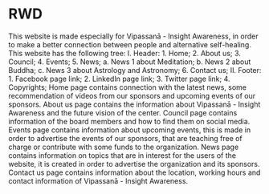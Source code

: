 # RWD
This website is made especially for Vipassanā - Insight Awareness, in order to make a better connection between people and alternative self-healing.  
This website has the following tree: 
I.	Header:
    1.	Home;
    2.	About us;
    3.	Council; 
    4.	Events;
    5.	News; 
        a.	News 1 about Meditation;
        b.	News 2 about Buddha;
        c.	News 3 about Astrology and Astronomy;
    6.	Contact us; 
II.	Footer:
    1.	Facebook page link;
    2.	LinkedIn page link;
    3.	Twitter page link;
    4.	Copyrights;
Home page contains connection with the latest news, some recommendation of videos from our sponsors and upcoming events of our sponsors. 
About us page contains the information about Vipassanā - Insight Awareness and the future vision of the center. 
Council page contains information of the board members and how to find them on social media. 
Events page contains information about upcoming events, this is made in order to advertise the events of our sponsors, that are teaching free of charge or contribute with some funds to the organization. 
News page contains information on topics that are in interest for the users of the website, it is created in order to advertise the organization and its sponsors. 
Contact us page contains information about the location, working hours and contact information of Vipassanā - Insight Awareness.
